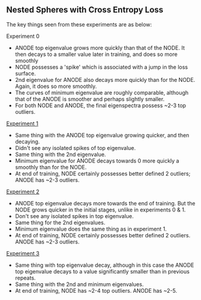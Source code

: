 ## Nested Spheres with Cross Entropy Loss

The key things seen from these experiments are as below:

</int>Experiment 0</int>

* ANODE top eigenvalue grows more quickly than that of the NODE. It then decays to a smaller value later in training, and does so more smoothly
* NODE possesses a 'spike' which is associated with a jump in the loss surface.
* 2nd eigenvalue for ANODE also decays more quickly than for the NODE. Again, it does so more smoothly.
* The curves of minimum eigenvalue are roughly comparable, although that of the ANODE is smoother and perhaps slightly smaller.
* For both NODE and ANODE, the final eigenspectra possess ~2-3 top outliers.

<u>Experiment 1</u>

* Same thing with the ANODE top eigenvalue growing quicker, and then decaying.
* Didn't see any isolated spikes of top eigenvalue.
* Same thing with the 2nd eigenvalue.
* Minimum eigenvalue for ANODE decays towards 0 more quickly a smoothly than for the NODE.
* At end of training, NODE certainly possesses better defined 2 outliers; ANODE has ~2-3 outliers.


<u>Experiment 2</u>

* ANODE top eigenvalue decays more towards the end of training. But the NODE grows quicker in the initial stages, unlike in experiments 0 & 1.
* Don't see any isolated spikes in top eigenvalue.
* Same thing for the 2nd eigenvalues.
* Minimum eigenvalue does the same thing as in experiment 1.
* At end of training, NODE certainly possesses better defined 2 outliers. ANODE has ~2-3 outliers. 

<u>Experiment 3</u>

* Same thing with top eigenvalue decay, although in this case the ANODE top eigenvalue decays to a value significantly smaller than in previous repeats.
* Same thing with the 2nd and minimum eigenvalues.
* At end of training, NODE has ~2-4 top outliers. ANODE has ~2-5.
